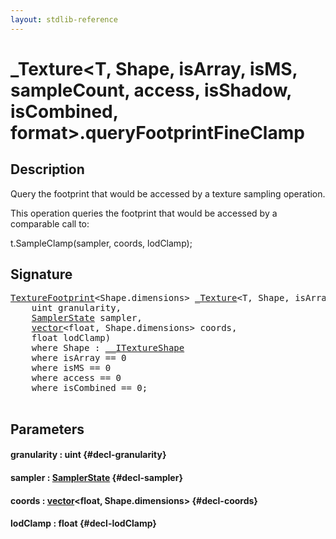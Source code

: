 ```yaml
---
layout: stdlib-reference
---
```


# \_Texture\<T, Shape, isArray, isMS, sampleCount, access, isShadow, isCombined, format\>\.queryFootprintFineClamp

## Description

Query the footprint that would be accessed by a texture sampling operation.

This operation queries the footprint that would be accessed
by a comparable call to:

t.SampleClamp(sampler, coords, lodClamp);




## Signature 

<pre>
<a href="/stdlib-reference/types/TextureFootprint/index" class="code_type">TextureFootprint</a>&lt;Shape.dimensions&gt; <a href="/stdlib-reference/types/Texture/index" class="code_type">_Texture</a>&lt;<span class="code_type">T</span>, Shape, isArray, isMS, sampleCount, access, isShadow, isCombined, format&gt;.<a href="/stdlib-reference/types/Texture/queryFootprintFineClamp">queryFootprintFineClamp</a>(
    <span class="code_keyword">uint</span> <span class='code_param'>granularity</span>,
    <a href="/stdlib-reference/types/SamplerState/index" class="code_type">SamplerState</a> <span class='code_param'>sampler</span>,
    <a href="/stdlib-reference/types/vector/index" class="code_type">vector</a>&lt;<span class="code_keyword">float</span>, Shape.dimensions&gt; <span class='code_param'>coords</span>,
    <span class="code_keyword">float</span> <span class='code_param'>lodClamp</span>)
    <span class='code_keyword'>where</span> Shape : <a href="/stdlib-reference/interfaces/ITextureShape/index" class="code_type">__ITextureShape</a>
    <span class='code_keyword'>where</span> isArray == 0
    <span class='code_keyword'>where</span> isMS == 0
    <span class='code_keyword'>where</span> access == 0
    <span class='code_keyword'>where</span> isCombined == 0;

</pre>

## Parameters

#### granularity  : uint {#decl-granularity}
#### sampler  : [SamplerState](/stdlib-reference/types/SamplerState/index) {#decl-sampler}
#### coords  : [vector](/stdlib-reference/types/vector/index)\<float, Shape\.dimensions\> {#decl-coords}
#### lodClamp  : float {#decl-lodClamp}

